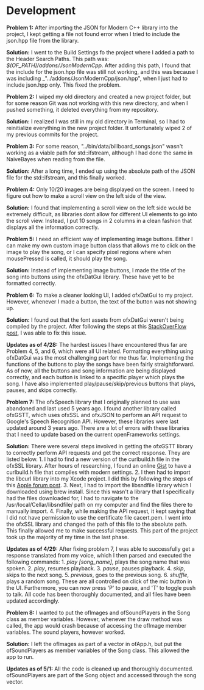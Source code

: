 # Development

**Problem 1:**
After importing the JSON for Modern C++ library into the project, I kept getting a file not found error when I tried to include the json.hpp file from the library.

**Solution:**
I went to the Build Settings fo the project where I added a path to the Header Search Paths. This path was: _$(OF_PATH)/addons/JsonModernCpp_. After adding this path, I found that the include for the json.hpp file was still not working, and this was because I was including _"../addons/JsonModernCpp/json.hpp", when I just had to include json.hpp only. This fixed the problem.

**Problem 2:**
I wiped my old directory and created a new project folder, but for some reason Git was not working with this new directory, and when I pushed something, it deleted everything from my repository.

**Solution:**
I realized I was still in my old directory in Terminal, so I had to reinitialize everything in the new project folder. It unfortunately wiped 2 of my previous commits for the project.

**Problem 3:**
For some reason, "../bin/data/billboard_songs.json" wasn't working as a viable path for std::ifstream, although I had done the same in NaiveBayes when reading from the file.

**Solution:**
After a long time, I ended up using the absolute path of the JSON file for the std::ifstream, and this finally worked.

**Problem 4:**
Only 10/20 images are being displayed on the screen. I need to figure out how to make a scroll view on the left side of the view.

**Solution:**
I found that implementing a scroll view on the left side would be extremely difficult, as libraries dont allow for different UI elements to go into the scroll view. Instead, I put 10 songs in 2 columns in a clean fashion that displays all the information correctly.

**Problem 5:**
I need an efficient way of implementing image buttons. Either I can make my own custom image button class that allows me to click on the image to play the song, or I can specify pixel regions where when mousePressed is called, it should play the song.

**Solution:**
Instead of implementing image buttons, I made the title of the song into buttons using the ofxDatGui library. These have yet to be formatted correctly.

**Problem 6:**
To make a cleaner looking UI, I added ofxDatGui to my project. However, whenever I made a button, the text of the button was not showing up.

**Solution:**
I found out that the font assets from ofxDatGui weren't being compiled by the project. After following the steps at this [StackOverFlow post](https://stackoverflow.com/questions/4882572/how-to-bundle-an-openframeworks-application-in-xcode-relative-resource-linking/17159123#17159123), I was able to fix this issue.

**Updates as of 4/28:**
The hardest issues I have encountered thus far are Problem 4, 5, and 6, which were all UI related. Formatting everything using ofxDatGui was the most challenging part for me thus far. Implementing the functions of the buttons to play the songs have been fairly straightforward. As of now, all the buttons and song information are being displayed correctly, and each button is linked to a specific player which plays the song. I have also implemented play/pause/skip/previous buttons that plays, pauses, and skips correctly.

**Problem 7:**
The ofxSpeech library that I originally planned to use was abandoned and last used 5 years ago. I found another library called ofxGSTT, which uses ofxSSL and ofxJSON to perform an API request to Google's Speech Recognition API. However, these libraries were last updated around 3 years ago. There are a lot of errors with these libraries that I need to update based on the current openFrameworks settings.

**Solution:**
There were several steps involved in getting the ofxGSTT library to correctly perform API requests and get the correct response. They are listed below.
    1. I had to find a new version of the curlbuild.h file in the ofxSSL library. After hours of researching, I found an online [Gist](https://gist.github.com/deltheil/7fe3da9c7074fffa81cf) to have a curlbuild.h file that compiles with modern settings.
    2. I then had to import the libcurl library into my Xcode project. I did this by following the steps of this [Apple forum post]( https://discussions.apple.com/thread/4740717).
    3. Next, I had to import the libsndfile library which I downloaded using brew install. Since this wasn't a library that I specifically had the files downloaded for, I had to navigate to the /usr/local/Cellar/libsndfile/ path on my computer and find the files there to manually import.
    4. Finally, while making the API request, it kept saying that I did not have permission to use the certificate file cacert.pem. I went into the ofxSSL library and changed the path of this file to the absolute path. This finally allowed me to make successful requests.
This part of the project took up the majority of my time in the last phase.

**Updates as of 4/29:**
After fixing problem 7, I was able to successfully get a response translated from my voice, which I then parsed and executed the following commands:
    1. _play [song_name]_, plays the song name that was spoken.
    2. _play_, resumes playback.
    3. _pause_, pauses playback.
    4. _skip_, skips to the next song.
    5. _previous_, goes to the previous song.
    6. _shuffle_, plays a random song.
These are all controlled on click of the mic button in the UI. Furthermore, you can now press 'P' to pause, and 'T' to toggle push to talk.
All code has been thoroughly documented, and all files have been updated accordingly.

**Problem 8:**
I wanted to put the ofImages and ofSoundPlayers in the Song class as member variables. However, whenever the draw method was called, the app would crash because of accessing the ofImage member variables. The sound players, however worked.

**Solution:**
I left the ofImages as part of a vector in ofApp.h, but put the ofSoundPlayers as member variables of the Song class. This allowed the app to run.

**Updates as of 5/1:**
All the code is cleaned up and thoroughly documented. ofSoundPlayers are part of the Song object and accessed through the song vector.
    
